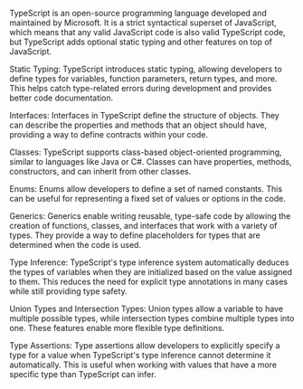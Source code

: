 TypeScript is an open-source programming language developed and maintained by Microsoft. It is a strict syntactical superset of JavaScript, which means that any valid JavaScript code is also valid TypeScript code, but TypeScript adds optional static typing and other features on top of JavaScript.

Static Typing: TypeScript introduces static typing, allowing developers to define types for variables, function parameters, return types, and more. This helps catch type-related errors during development and provides better code documentation.

Interfaces: Interfaces in TypeScript define the structure of objects. They can describe the properties and methods that an object should have, providing a way to define contracts within your code.

Classes: TypeScript supports class-based object-oriented programming, similar to languages like Java or C#. Classes can have properties, methods, constructors, and can inherit from other classes.

Enums: Enums allow developers to define a set of named constants. This can be useful for representing a fixed set of values or options in the code.

Generics: Generics enable writing reusable, type-safe code by allowing the creation of functions, classes, and interfaces that work with a variety of types. They provide a way to define placeholders for types that are determined when the code is used.

Type Inference: TypeScript's type inference system automatically deduces the types of variables when they are initialized based on the value assigned to them. This reduces the need for explicit type annotations in many cases while still providing type safety.

Union Types and Intersection Types: Union types allow a variable to have multiple possible types, while intersection types combine multiple types into one. These features enable more flexible type definitions.

Type Assertions: Type assertions allow developers to explicitly specify a type for a value when TypeScript's type inference cannot determine it automatically. This is useful when working with values that have a more specific type than TypeScript can infer.